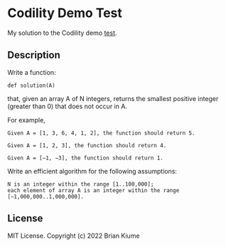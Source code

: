 # Codility Demo Test
My solution to the Codility demo [test](https://app.codility.com/programmers/lessons/4-counting_elements/missing_integer/).

## Description

Write a function:

    def solution(A)

that, given an array A of N integers, returns the smallest positive integer (greater than 0) that does not occur in A.

For example,
```
Given A = [1, 3, 6, 4, 1, 2], the function should return 5.

Given A = [1, 2, 3], the function should return 4.

Given A = [−1, −3], the function should return 1.
```
Write an efficient algorithm for the following assumptions:

```
N is an integer within the range [1..100,000];
each element of array A is an integer within the range [−1,000,000..1,000,000].
```


## License
MIT License. Copyright (c) 2022 Brian Kiume
